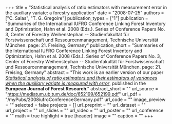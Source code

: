 +++
title = "Statistical analysis of ratio estimators with measurement error in the auxiliary variate: a forestry application"
date = "2008-07-25"
authors = ["C. Salas", "T. G. Gregoire"]
publication_types = ["1"]
publication = "Summaries of the International IUFRO Conference Linking Forest Inventory and Optimization, Hahn et al. 2008 (Eds.).  Series of Conference Papers No. 3, Center of Forestry Weihenstephan -- Studienfakultät für Forstwissenschaft und Ressourcenmanagement, Technische Universität München. page: 21. Freising, Germany"
publication_short = "Summaries of the International IUFRO Conference Linking Forest Inventory and Optimization, Hahn et al. 2008 (Eds.).  Series of Conference Papers No. 3, Center of Forestry Weihenstephan -- Studienfakultät für Forstwissenschaft und Ressourcenmanagement, Technische Universität München. page: 21. Freising, Germany"
abstract = "This work is an earlier version of our paper [*Statistical analysis of ratio estimators and their estimators of variances when the auxiliary variate is measured with error*](https://eljatib.com/publication/2010-04-15_statistical_analysis/), published in the **European Journal of Forest Research**."
abstract_short = ""
url_source = "https://mediatum.ub.tum.de/doc/652199/652199.pdf"
url_pdf = "/myPubs/2008iufroConferenceGermany.pdf"
url_code = ""
image_preview = ""
selected = false
projects = []
url_preprint = ""
url_dataset = ""
url_project = ""
url_slides = ""
url_video = ""
url_poster = ""
url_conference = ""
math = true
highlight = true
[header]
image = ""
caption = ""
+++
